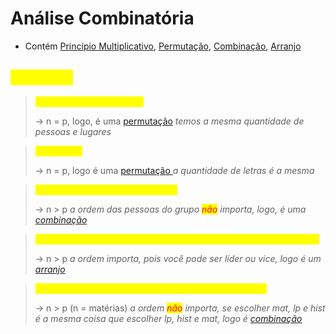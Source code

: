 # Análise Combinatória

* Contém [Princípio Multiplicativo](principio-multiplicativo.md), [Permutação](permutacao.md), [Combinação](combinacao.md), [Arranjo](arranjo.md)

## <mark style="color:yellow;">Exemplos</mark>

> <mark style="color:yellow;">10 pessoas em fila indiana</mark>
>
> → n = p, logo, é uma [permutação](permutacao.md) _temos a mesma quantidade de pessoas e lugares_

> <mark style="color:yellow;">Anagramas</mark>&#x20;
>
> → n = p, logo é uma [permutação ](permutacao.md)_a quantidade de letras é a mesma_

> <mark style="color:yellow;">Dividir 15 pessoas em grupos de 3</mark>&#x20;
>
> → n > p _a ordem das pessoas do grupo <mark style="color:red;">não</mark> importa, logo, é uma_ [_combinação_](combinacao.md)

> <mark style="color:yellow;">Dividir 15 pessoas em grupos de 2 contendo um líder e um vice-líder</mark>&#x20;
>
> → n > p _a ordem importa, pois você pode ser líder ou vice, logo é um_ [_arranjo_](arranjo.md)

> <mark style="color:yellow;">Dividir 3 matérias pra estudar por dia, das 11 disponíveis</mark>&#x20;
>
> → n > p (n = matérias) _a ordem <mark style="color:red;">não</mark> importa, se escolher mat, lp e hist é a mesma coisa que escolher lp, hist e mat, logo é_ [_combinação_](combinacao.md)
